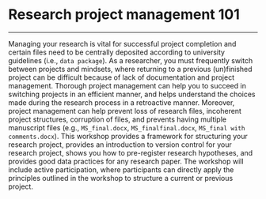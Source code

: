 # Research project management 101
---
Managing your research is vital for successful project completion and certain files need to be centrally deposited according to university guidelines (i.e., `data package`). As a researcher, you must frequently switch between projects and mindsets, where returning to a previous (un)finished project can be difficult because of lack of documentation and project management. Thorough project management can help you to succeed in switching projects in an efficient manner, and helps understand the choices made during the research process in a retroactive manner. Moreover, project management can help prevent loss of research files, incoherent project structures, corruption of files, and prevents having multiple manuscript files (e.g., `MS_final.docx`, `MS_finalfinal.docx`, `MS_final with comments.docx`). This workshop provides a framework for structuring your research project, provides an introduction to version control for your research project, shows you how to pre-register research hypotheses, and provides good data practices for any research paper. The workshop will include active participation, where participants can directly apply the principles outlined in the workshop to structure a current or previous project.